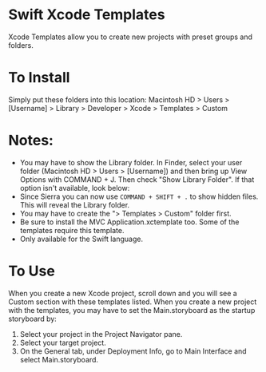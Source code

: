 # Swift Xcode Templates
Xcode Templates allow you to create new projects with preset groups and folders.

# To Install
Simply put these folders into this location:
Macintosh HD > Users > [Username] > Library > Developer > Xcode > Templates > Custom

# Notes:
 * You may have to show the Library folder. In Finder, select your user folder (Macintosh HD > Users > [Username]) and then bring up View Options with COMMAND + J. Then check "Show Library Folder". If that option isn't available, look below:
 * Since Sierra you can now use `COMMAND + SHIFT + .` to show hidden files. This will reveal the Library folder.
 * You may have to create the "> Templates > Custom" folder first.
 * Be sure to install the MVC Application.xctemplate too. Some of the templates require this template.
 * Only available for the Swift language.

# To Use
When you create a new Xcode project, scroll down and you will see a Custom section with these templates listed.
When you create a new project with the templates, you may have to set the Main.storyboard as the startup storyboard by:
1. Select your project in the Project Navigator pane.
2. Select your target project.
3. On the General tab, under Deployment Info, go to Main Interface and select Main.storyboard.
